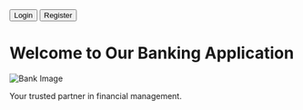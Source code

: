 <!DOCTYPE html>
<html lang="en">
<head>
    <meta charset="UTF-8">
    <meta name="viewport" content="width=device-width, initial-scale=1.0">
    <title>Banking Application</title>
    <link rel="stylesheet" href="styles.css">
</head>
<body>
    <nav>
        <button onclick="location.href='login.html'">Login</button>
        <button onclick="location.href='register.html'">Register</button>
    </nav>
    <div class="content">
        <h1>Welcome to Our Banking Application</h1>
        <img src="bank-image.jpg" alt="Bank Image">
        <p>Your trusted partner in financial management.</p>
    </div>
</body>
</html>
